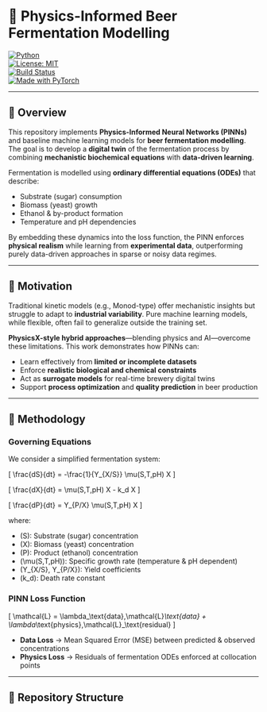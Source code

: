 # 🍺 Physics-Informed Beer Fermentation Modelling

[![Python](https://img.shields.io/badge/python-3.9%2B-blue)](https://www.python.org/)  
[![License: MIT](https://img.shields.io/badge/License-MIT-green.svg)](LICENSE)  
[![Build Status](https://img.shields.io/badge/build-passing-brightgreen)]()  
[![Made with PyTorch](https://img.shields.io/badge/Made%20with-PyTorch-red)](https://pytorch.org/)  

---

## 📖 Overview  

This repository implements **Physics-Informed Neural Networks (PINNs)** and baseline machine learning models for **beer fermentation modelling**. The goal is to develop a **digital twin** of the fermentation process by combining **mechanistic biochemical equations** with **data-driven learning**.  

Fermentation is modelled using **ordinary differential equations (ODEs)** that describe:  
- Substrate (sugar) consumption  
- Biomass (yeast) growth  
- Ethanol & by-product formation  
- Temperature and pH dependencies  

By embedding these dynamics into the loss function, the PINN enforces **physical realism** while learning from **experimental data**, outperforming purely data-driven approaches in sparse or noisy data regimes.  

---

## 🎯 Motivation  

Traditional kinetic models (e.g., Monod-type) offer mechanistic insights but struggle to adapt to **industrial variability**. Pure machine learning models, while flexible, often fail to generalize outside the training set.  

**PhysicsX-style hybrid approaches**—blending physics and AI—overcome these limitations. This work demonstrates how PINNs can:  
- Learn effectively from **limited or incomplete datasets**  
- Enforce **realistic biological and chemical constraints**  
- Act as **surrogate models** for real-time brewery digital twins  
- Support **process optimization** and **quality prediction** in beer production  

---

## 🔬 Methodology  

### Governing Equations  

We consider a simplified fermentation system:  

\[
\frac{dS}{dt} = -\frac{1}{Y_{X/S}} \mu(S,T,pH) X
\]  

\[
\frac{dX}{dt} = \mu(S,T,pH) X - k_d X
\]  

\[
\frac{dP}{dt} = Y_{P/X} \mu(S,T,pH) X
\]  

where:  
- \(S\): Substrate (sugar) concentration  
- \(X\): Biomass (yeast) concentration  
- \(P\): Product (ethanol) concentration  
- \(\mu(S,T,pH)\): Specific growth rate (temperature & pH dependent)  
- \(Y_{X/S}, Y_{P/X}\): Yield coefficients  
- \(k_d\): Death rate constant  

### PINN Loss Function  

\[
\mathcal{L} = \lambda_\text{data}\,\mathcal{L}_\text{data} + \lambda_\text{physics}\,\mathcal{L}_\text{residual}
\]  

- **Data Loss** → Mean Squared Error (MSE) between predicted & observed concentrations  
- **Physics Loss** → Residuals of fermentation ODEs enforced at collocation points  

---

## 📂 Repository Structure  

